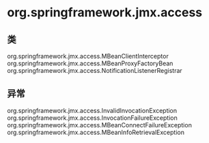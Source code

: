 # org.springframework.jmx.access

## 类

org.springframework.jmx.access.MBeanClientInterceptor
org.springframework.jmx.access.MBeanProxyFactoryBean
org.springframework.jmx.access.NotificationListenerRegistrar

## 异常

org.springframework.jmx.access.InvalidInvocationException
org.springframework.jmx.access.InvocationFailureException
org.springframework.jmx.access.MBeanConnectFailureException
org.springframework.jmx.access.MBeanInfoRetrievalException




